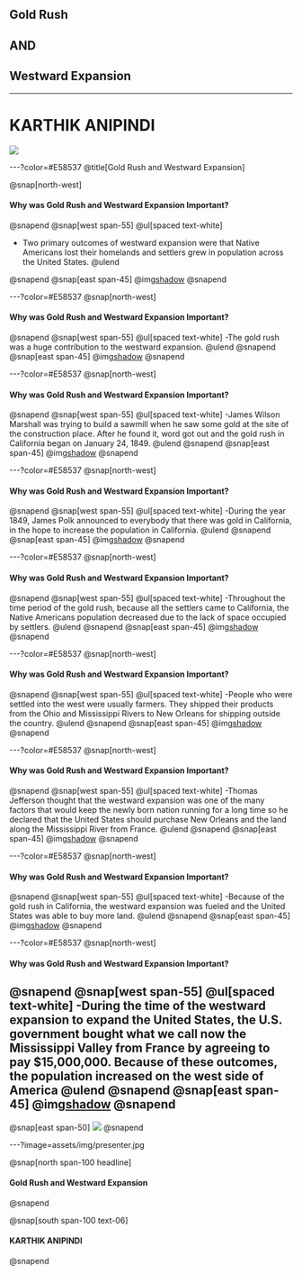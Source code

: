 ## Gold Rush
## AND
## Westward Expansion

---

# KARTHIK ANIPINDI
![](assets/img/presentation.png)

---?color=#E58537
@title[Gold Rush and Westward Expansion]

@snap[north-west]
#### Why was Gold Rush and Westward Expansion Important?
@snapend
@snap[west span-55]
@ul[spaced text-white]
- Two primary outcomes of westward expansion were that Native Americans lost their homelands and settlers grew in population across the United States.
@ulend

@snapend
@snap[east span-45]
@img[shadow](assets/img/conference.png)
@snapend

---?color=#E58537
@snap[north-west]
#### Why was Gold Rush and Westward Expansion Important?
@snapend
@snap[west span-55]
@ul[spaced text-white]
-The gold rush was a huge contribution to the westward expansion.
@ulend
@snapend
@snap[east span-45]
@img[shadow](assets/img/conference.png)
@snapend

---?color=#E58537
@snap[north-west]
#### Why was Gold Rush and Westward Expansion Important?
@snapend
@snap[west span-55]
@ul[spaced text-white]
-James Wilson Marshall was trying to build a sawmill when he saw some gold at the site of the construction place. After he found it, word got out and the gold rush in California began on January 24, 1849. 
@ulend
@snapend
@snap[east span-45]
@img[shadow](assets/img/conference.png)
@snapend

---?color=#E58537
@snap[north-west]
#### Why was Gold Rush and Westward Expansion Important?
@snapend
@snap[west span-55]
@ul[spaced text-white]
-During the year 1849, James Polk announced to everybody that there was gold in California, in the hope to increase the population in California. 
@ulend
@snapend
@snap[east span-45]
@img[shadow](assets/img/conference.png)
@snapend

---?color=#E58537
@snap[north-west]
#### Why was Gold Rush and Westward Expansion Important?
@snapend
@snap[west span-55]
@ul[spaced text-white]
-Throughout the time period of the gold rush, because all the settlers came to California, the Native Americans population decreased due to the lack of space occupied by settlers. 
@ulend
@snapend
@snap[east span-45]
@img[shadow](assets/img/conference.png)
@snapend

---?color=#E58537
@snap[north-west]
#### Why was Gold Rush and Westward Expansion Important?
@snapend
@snap[west span-55]
@ul[spaced text-white]
-People who were settled into the west were usually farmers. They shipped their products from the Ohio and Mississippi Rivers to New Orleans for shipping outside the country. 
@ulend
@snapend
@snap[east span-45]
@img[shadow](assets/img/conference.png)
@snapend


---?color=#E58537
@snap[north-west]
#### Why was Gold Rush and Westward Expansion Important?
@snapend
@snap[west span-55]
@ul[spaced text-white]
-Thomas Jefferson thought that the westward expansion was one of the many factors that would keep the newly born nation running for a long time so he declared that the United States should purchase New Orleans and the land along the Mississippi River from France. 
@ulend
@snapend
@snap[east span-45]
@img[shadow](assets/img/conference.png)
@snapend


---?color=#E58537
@snap[north-west]
#### Why was Gold Rush and Westward Expansion Important?
@snapend
@snap[west span-55]
@ul[spaced text-white]
-Because of the gold rush in California, the westward expansion was fueled and the United States was able to buy more land. 
@ulend
@snapend
@snap[east span-45]
@img[shadow](assets/img/conference.png)
@snapend


---?color=#E58537
@snap[north-west]
#### Why was Gold Rush and Westward Expansion Important?
@snapend
@snap[west span-55]
@ul[spaced text-white]
-During the time of the westward expansion to expand the United States, the U.S. government bought what we call now the Mississippi Valley from France by agreeing to pay $15,000,000. Because of these outcomes, the population increased on the west side of America
@ulend
@snapend
@snap[east span-45]
@img[shadow](assets/img/conference.png)
@snapend
---

@snap[east span-50]
![](assets/img/presentation.png)
@snapend

---?image=assets/img/presenter.jpg

@snap[north span-100 headline]
#### Gold Rush and Westward Expansion
@snapend

@snap[south span-100 text-06]
#### KARTHIK ANIPINDI
@snapend
